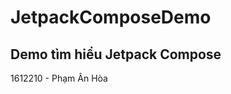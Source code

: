 # JetpackComposeDemo
Demo tìm hiểu Jetpack Compose
------------------------------------
1612210 - Phạm Ân Hòa
